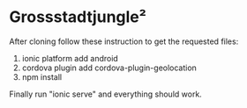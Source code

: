 # Grossstadtjungle²

After cloning follow these instruction to get the requested files:

1. ionic platform add android
2. cordova plugin add cordova-plugin-geolocation
3. npm install

Finally run "ionic serve" and everything should work.
